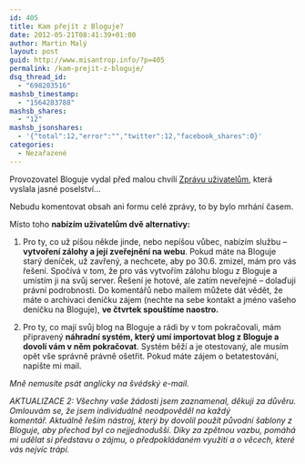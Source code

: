 ```yaml
---
id: 405
title: Kam přejít z Bloguje?
date: 2012-05-21T08:41:39+01:00
author: Martin Malý
layout: post
guid: http://www.misantrop.info/?p=405
permalink: /kam-prejit-z-bloguje/
dsq_thread_id:
  - "698203516"
mashsb_timestamp:
  - "1564283788"
mashsb_shares:
  - "12"
mashsb_jsonshares:
  - '{"total":12,"error":"","twitter":12,"facebook_shares":0}'
categories:
  - Nezařazené
---
```

Provozovatel Bloguje vydal před malou chvílí [Zprávu uživatelům](http://bloguje.bloguje.cz/929135-zprava-uzivatelum.php), která vyslala jasné poselství&#8230;

<!--more-->

Nebudu komentovat obsah ani formu celé zprávy, to by bylo mrhání časem.

Místo toho **nabízím uživatelům dvě alternativy:**

1. Pro ty, co už píšou někde jinde, nebo nepíšou vůbec, nabízím službu &#8211; **vytvoření zálohy a její zveřejnění na webu**. Pokud máte na Bloguje starý deníček, už zavřený, a nechcete, aby po 30.6. zmizel, mám pro vás řešení. Spočívá v tom, že pro vás vytvořím zálohu blogu z Bloguje a umístím ji na svůj server. Řešení je hotové, ale zatím neveřejné &#8211; dolaďuji právní podrobnosti. Do komentářů nebo mailem můžete dát vědět, že máte o archivaci deníčku zájem (nechte na sebe kontakt a jméno vašeho deníčku na Bloguje), **ve čtvrtek spouštíme naostro.**

2. Pro ty, co mají svůj blog na Bloguje a rádi by v tom pokračovali, mám připravený **náhradní systém, který umí importovat blog z Bloguje a dovolí vám v něm pokračovat**. Systém běží a je otestovaný, ale musím opět vše správně právně ošetřit. Pokud máte zájem o betatestování, napište mi mail.

_Mně nemusíte psát anglicky na švédský e-mail._

_AKTUALIZACE 2: Všechny vaše žádosti jsem zaznamenal, děkuji za důvěru. Omlouvám se, že jsem individuálně neodpověděl na každý komentář. _Aktuálně řeším nástroj, který by dovolil použít původní šablony z Bloguje, aby přechod byl co nejjednodušší. Díky za zpětnou vazbu, pomáhá mi udělat si představu o zájmu, o předpokládaném využití a o věcech, které vás nejvíc trápí.__